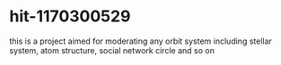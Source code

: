 # hit-1170300529
this is a project aimed for moderating any orbit system including stellar system, atom structure, social network circle and so on

